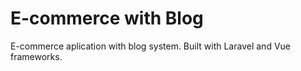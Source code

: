 # E-commerce with Blog
E-commerce aplication with blog system. Built with Laravel and Vue frameworks.
